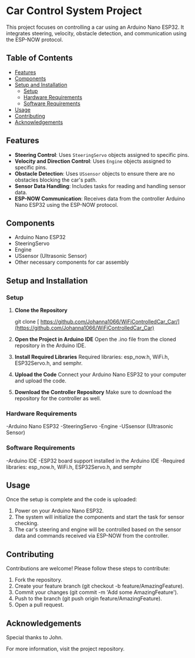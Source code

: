 # Car Control System Project

This project focuses on controlling a car using an Arduino Nano ESP32. It integrates steering, velocity, obstacle detection, and communication using the ESP-NOW protocol.

## Table of Contents
- [Features](#features)
- [Components](#components)
- [Setup and Installation](#setup-and-installation)
  - [Setup](#setup)
  - [Hardware Requirements](#hardware-requirements)
  - [Software Requirements](#software-requirements)
- [Usage](#usage)
- [Contributing](#contributing)
- [Acknowledgements](#acknowledgements)

## Features
- **Steering Control**: Uses `SteeringServo` objects assigned to specific pins.
- **Velocity and Direction Control**: Uses `Engine` objects assigned to specific pins.
- **Obstacle Detection**: Uses `USsensor` objects to ensure there are no obstacles blocking the car's path.
- **Sensor Data Handling**: Includes tasks for reading and handling sensor data.
- **ESP-NOW Communication**: Receives data from the controller Arduino Nano ESP32 using the ESP-NOW protocol.

## Components
- Arduino Nano ESP32
- SteeringServo
- Engine
- USsensor (Ultrasonic Sensor)
- Other necessary components for car assembly

## Setup and Installation

### Setup

1. **Clone the Repository**

   git clone [ https://github.com/Johanna1066/WiFiControlledCar_Car/](https://github.com/Johanna1066/WiFiControlledCar_Car)
   
3. **Open the Project in Arduino IDE**
Open the .ino file from the cloned repository in the Arduino IDE.

4. **Install Required Libraries**
Required libraries: esp_now.h, WiFi.h, ESP32Servo.h, and semphr.

5. **Upload the Code**
Connect your Arduino Nano ESP32 to your computer and upload the code.

6. **Download the Controller Repository**
Make sure to download the repository for the controller as well.

### Hardware Requirements
-Arduino Nano ESP32
-SteeringServo
-Engine
-USsensor (Ultrasonic Sensor)
### Software Requirements
-Arduino IDE
-ESP32 board support installed in the Arduino IDE
-Required libraries: esp_now.h, WiFi.h, ESP32Servo.h, and semphr


## Usage
Once the setup is complete and the code is uploaded:

1. Power on your Arduino Nano ESP32.
2. The system will initialize the components and start the task for sensor checking.
3. The car's steering and engine will be controlled based on the sensor data and commands received via ESP-NOW from the controller.
## Contributing
Contributions are welcome! Please follow these steps to contribute:

1. Fork the repository.
2. Create your feature branch (git checkout -b feature/AmazingFeature).
3. Commit your changes (git commit -m 'Add some AmazingFeature').
4. Push to the branch (git push origin feature/AmazingFeature).
5. Open a pull request.
## Acknowledgements
Special thanks to John.

For more information, visit the project repository.
